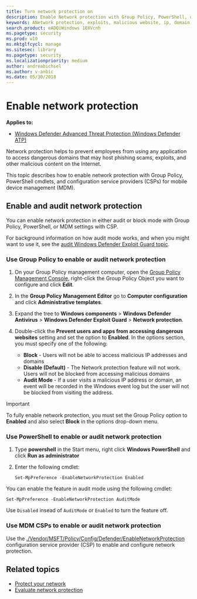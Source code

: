 ```yaml
---
title: Turn network protection on
description: Enable Network protection with Group Policy, PowerShell, or MDM CSPs
keywords: ANetwork protection, exploits, malicious website, ip, domain, domains, enable, turn on
search.product: eADQiWindows 10XVcnh
ms.pagetype: security
ms.prod: w10
ms.mktglfcycl: manage
ms.sitesec: library
ms.pagetype: security
ms.localizationpriority: medium
author: andreabichsel
ms.author: v-anbic
ms.date: 05/30/2018
---
```


# Enable network protection

**Applies to:**

- [Windows Defender Advanced Threat Protection (Windows Defender ATP)](https://wincom.blob.core.windows.net/documents/Windows10_Commercial_Comparison.pdf)

Network protection helps to prevent employees from using any application to access dangerous domains that may host phishing scams, exploits, and other malicious content on the Internet.

This topic describes how to enable network protection with Group Policy, PowerShell cmdlets, and configuration service providers (CSPs) for mobile device management (MDM).

## Enable and audit network protection

You can enable network protection in either audit or block mode with Group Policy, PowerShell, or MDM settings with CSP.

For background information on how audit mode works, and when you might want to use it, see the [audit Windows Defender Exploit Guard topic](audit-windows-defender-exploit-guard.md).

### Use Group Policy to enable or audit network protection

1.  On your Group Policy management computer, open the [Group Policy Management Console](https://technet.microsoft.com/library/cc731212.aspx), right-click the Group Policy Object you want to configure and click **Edit**.

2.  In the **Group Policy Management Editor** go to **Computer configuration** and click **Administrative templates**.

3.  Expand the tree to **Windows components** > **Windows Defender Antivirus** > **Windows Defender Exploit Guard** > **Network protection**.

4. Double-click the **Prevent users and apps from accessing dangerous websites** setting and set the option to **Enabled**. In the options section, you must specify one of the following:
    - **Block** - Users will not be able to access malicious IP addresses and domains
    - **Disable (Default)** - The Network protection feature will not work. Users will not be blocked from accessing malicious domains
    - **Audit Mode** - If a user visits a malicious IP address or domain, an event will be recorded in the Windows event log but the user will not be blocked from visiting the address.


>[!IMPORTANT]
>To fully enable network protection, you must set the Group Policy option to **Enabled** and also select **Block** in the options drop-down menu.

 ### Use PowerShell to enable or audit network protection

1. Type **powershell** in the Start menu, right click **Windows PowerShell** and click **Run as administrator**
2. Enter the following cmdlet:

    ```
    Set-MpPreference -EnableNetworkProtection Enabled
    ```

You can enable the feature in audit mode using the following cmdlet:

```
Set-MpPreference -EnableNetworkProtection AuditMode
```

Use `Disabled` insead of `AuditMode` or `Enabled` to turn the feature off.


### Use MDM CSPs to enable or audit network protection

Use the [./Vendor/MSFT/Policy/Config/Defender/EnableNetworkProtection](https://docs.microsoft.com/windows/client-management/mdm/policy-csp-defender#defender-enablenetworkprotection) configuration service provider (CSP) to enable and configure network protection.


## Related topics

- [Protect your network](network-protection-exploit-guard.md)
- [Evaluate network protection](evaluate-network-protection.md)
